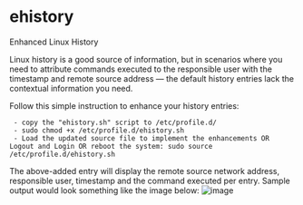 # ehistory
Enhanced Linux History

Linux history is a good source of information, but in scenarios where you need to attribute commands executed to the responsible user with the timestamp and remote source address — the default history entries lack the contextual information you need.

Follow this simple instruction to enhance your history entries:

     - copy the "ehistory.sh" script to /etc/profile.d/
     - sudo chmod +x /etc/profile.d/ehistory.sh
     - Load the updated source file to implement the enhancements OR Logout and Login OR reboot the system: sudo source /etc/profile.d/ehistory.sh
     

The above-added entry will display the remote source network address, responsible user, timestamp and the command executed per entry. Sample output would look something like the image below:
![image](https://user-images.githubusercontent.com/17173826/203596936-f940baae-8eea-475e-99c9-253a6bea3d83.png)
